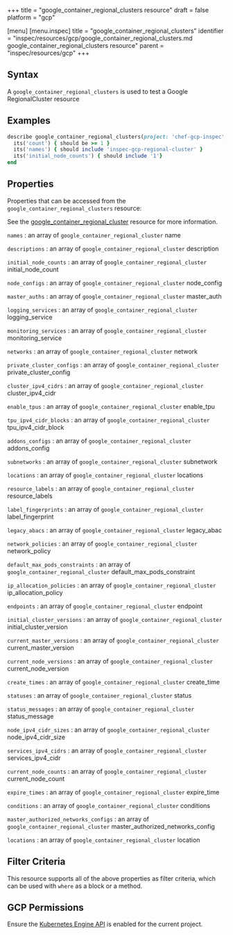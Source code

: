 +++
title = "google_container_regional_clusters resource"
draft = false
platform = "gcp"

[menu]
  [menu.inspec]
    title = "google_container_regional_clusters"
    identifier = "inspec/resources/gcp/google_container_regional_clusters.md google_container_regional_clusters resource"
    parent = "inspec/resources/gcp"
+++

## Syntax

A `google_container_regional_clusters` is used to test a Google RegionalCluster resource

## Examples

```ruby
describe google_container_regional_clusters(project: 'chef-gcp-inspec', location: 'europe-west2') do
  its('count') { should be >= 1 }
  its('names') { should include 'inspec-gcp-regional-cluster' }
  its('initial_node_counts') { should include '1'}
end
```

## Properties

Properties that can be accessed from the `google_container_regional_clusters` resource:

See the [google_container_regional_cluster](/inspec/resources/google_container_regional_cluster/#properties) resource for more information.

`names`
: an array of `google_container_regional_cluster` name

`descriptions`
: an array of `google_container_regional_cluster` description

`initial_node_counts`
: an array of `google_container_regional_cluster` initial_node_count

`node_configs`
: an array of `google_container_regional_cluster` node_config

`master_auths`
: an array of `google_container_regional_cluster` master_auth

`logging_services`
: an array of `google_container_regional_cluster` logging_service

`monitoring_services`
: an array of `google_container_regional_cluster` monitoring_service

`networks`
: an array of `google_container_regional_cluster` network

`private_cluster_configs`
: an array of `google_container_regional_cluster` private_cluster_config

`cluster_ipv4_cidrs`
: an array of `google_container_regional_cluster` cluster_ipv4_cidr

`enable_tpus`
: an array of `google_container_regional_cluster` enable_tpu

`tpu_ipv4_cidr_blocks`
: an array of `google_container_regional_cluster` tpu_ipv4_cidr_block

`addons_configs`
: an array of `google_container_regional_cluster` addons_config

`subnetworks`
: an array of `google_container_regional_cluster` subnetwork

`locations`
: an array of `google_container_regional_cluster` locations

`resource_labels`
: an array of `google_container_regional_cluster` resource_labels

`label_fingerprints`
: an array of `google_container_regional_cluster` label_fingerprint

`legacy_abacs`
: an array of `google_container_regional_cluster` legacy_abac

`network_policies`
: an array of `google_container_regional_cluster` network_policy

`default_max_pods_constraints`
: an array of `google_container_regional_cluster` default_max_pods_constraint

`ip_allocation_policies`
: an array of `google_container_regional_cluster` ip_allocation_policy

`endpoints`
: an array of `google_container_regional_cluster` endpoint

`initial_cluster_versions`
: an array of `google_container_regional_cluster` initial_cluster_version

`current_master_versions`
: an array of `google_container_regional_cluster` current_master_version

`current_node_versions`
: an array of `google_container_regional_cluster` current_node_version

`create_times`
: an array of `google_container_regional_cluster` create_time

`statuses`
: an array of `google_container_regional_cluster` status

`status_messages`
: an array of `google_container_regional_cluster` status_message

`node_ipv4_cidr_sizes`
: an array of `google_container_regional_cluster` node_ipv4_cidr_size

`services_ipv4_cidrs`
: an array of `google_container_regional_cluster` services_ipv4_cidr

`current_node_counts`
: an array of `google_container_regional_cluster` current_node_count

`expire_times`
: an array of `google_container_regional_cluster` expire_time

`conditions`
: an array of `google_container_regional_cluster` conditions

`master_authorized_networks_configs`
: an array of `google_container_regional_cluster` master_authorized_networks_config

`locations`
: an array of `google_container_regional_cluster` location

## Filter Criteria

This resource supports all of the above properties as filter criteria, which can be used
with `where` as a block or a method.

## GCP Permissions

Ensure the [Kubernetes Engine API](https://console.cloud.google.com/apis/library/container.googleapis.com/) is enabled for the current project.
